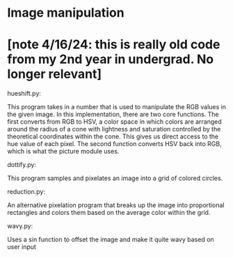 # Image manipulation
# [note 4/16/24: this is really old code from my 2nd year in undergrad. No longer relevant]
hueshift.py:

This program takes in a number that is used to manipulate the RGB values in the given image. In this implementation, there are two core functions. The first converts from RGB to HSV, a color space in which colors are arranged around the radius of a cone with lightness and saturation controlled by the theoretical coordinates within the cone. This gives us direct access to the hue value of each pixel. The second function converts HSV back into RGB, which is what the picture module uses.

dottify.py:

This program samples and pixelates an image into a grid of colored circles.

reduction.py:

An alternative pixelation program that breaks up the image into proportional rectangles and colors them based on the average color within the grid.

wavy.py:

Uses a sin function to offset the image and make it quite wavy based on user input

